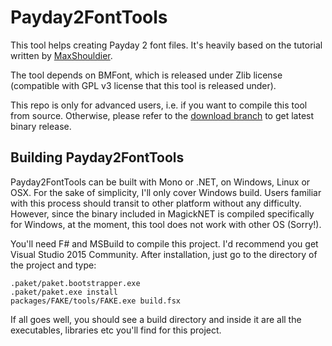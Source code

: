 # Payday2FontTools

This tool helps creating Payday 2 font files. It's heavily based on
the tutorial written by [MaxShouldier](http://forums.lastbullet.net/showthread.php?tid=1285&pid=5489#pid5489).

The tool depends on BMFont, which is released under Zlib license
(compatible with GPL v3 license that this tool is released under).

This repo is only for advanced users, i.e. if you want to compile this
tool from source. Otherwise, please refer to the [download
branch](https://github.com/kkspeed/Payday2FontTools/tree/download) to
get latest binary release.

## Building Payday2FontTools
Payday2FontTools can be built with Mono or .NET, on Windows, Linux or
OSX. For the sake of simplicity, I'll only cover Windows build. Users
familiar with this process should transit to other platform without
any difficulty. However, since the binary included in MagickNET is
compiled specifically for Windows, at the moment, this tool does not
work with other OS (Sorry!).

You'll need F# and MSBuild to compile this project. I'd recommend you
get Visual Studio 2015 Community. After installation, just go to the
directory of the project and type:

    .paket/paket.bootstrapper.exe
    .paket/paket.exe install
    packages/FAKE/tools/FAKE.exe build.fsx

If all goes well, you should see a build directory and inside it are
all the executables, libraries etc you'll find for this project.
